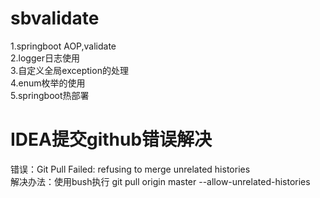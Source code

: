 # sbvalidate
1.springboot AOP,validate<br>
2.logger日志使用 <br>
3.自定义全局exception的处理 <br>
4.enum枚举的使用 <br>
5.springboot热部署


#  IDEA提交github错误解决
错误：Git Pull Failed: refusing to merge unrelated histories
<br>解决办法：使用bush执行 git pull origin master --allow-unrelated-histories